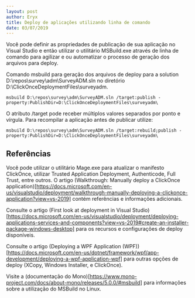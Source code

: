 ```yaml
---
layout: post
author: Eryx
title: Deploy de aplicações utilizando linha de comando
date: 03/07/2019
---
```


Você pode definir as propriedades de publicação de sua aplicação no Visual Studio e então utilizar o utilitário MSBuild.exe através de linha de comando para agilizar e ou automatizar o processo de geração dos arquivos para deploy. 

Comando msbuild para geração dos arquivos de deploy para a solution D:\repos\survey\adm\SurveyADM.sln no diretório D:\ClickOnceDeploymentFiles\surveyadm\.

	msbuild D:\repos\survey\adm\SurveyADM.sln /target:publish -property:PublishDir=D:\ClickOnceDeploymentFiles\surveyadm\

O atributo /target pode receber múltiplos valores separados por ponto e vírgula. Para recompilar a aplicação antes de publicar utilize:

	msbuild D:\repos\survey\adm\SurveyADM.sln /target:rebuild;publish -property:PublishDir=D:\ClickOnceDeploymentFiles\surveyadm\

## Referências

Você pode utilizar o utilitário Mage.exe para atualizar o manifesto ClickOnce, utilizar Trusted Application Deployment, Authenticode, Full Trust, entre outros. O artigo (Walkthrough: Manually deploy a ClickOnce application)[https://docs.microsoft.com/en-us/visualstudio/deployment/walkthrough-manually-deploying-a-clickonce-application?view=vs-2019] contém referências e informações adicionais.

Consulte o artigo (First look at deployment in Visual Studio)[https://docs.microsoft.com/en-us/visualstudio/deployment/deploying-applications-services-and-components?view=vs-2019#create-an-installer-package-windows-desktop] para os recursos e configurações de deploy disponíveis.

Consulte o artigo (Deploying a WPF Application (WPF))[https://docs.microsoft.com/en-us/dotnet/framework/wpf/app-development/deploying-a-wpf-application-wpf] para outras opções de deploy (XCopy, Windows Installer, e ClickOnce).

Visite a (documentação do Mono)[https://www.mono-project.com/docs/about-mono/releases/5.0.0/#msbuild] para informações sobre a utilização do MSBuild no Linux.



